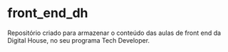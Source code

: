 # front_end_dh

Repositório criado para armazenar o conteúdo das aulas de front end da Digital House, no seu programa Tech Developer.
